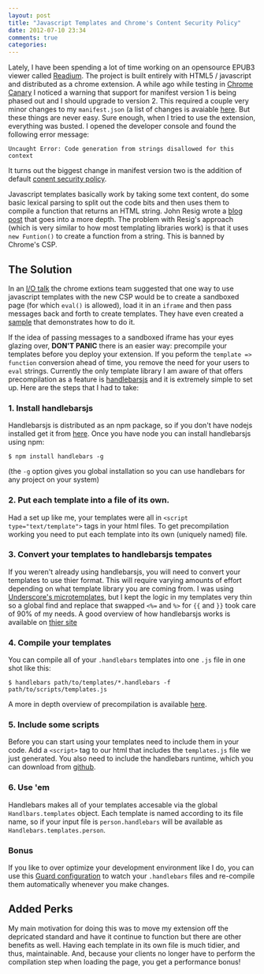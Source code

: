 ```yaml
---
layout: post
title: "Javascript Templates and Chrome's Content Security Policy"
date: 2012-07-10 23:34
comments: true
categories: 
---
```


Lately, I have been spending a lot of time working on an opensource EPUB3 viewer called [Readium](https://github.com/readium/readium). The project is built entirely with HTML5 / javascript and distributed as a chrome extension. A while ago while testing in [Chrome Canary](https://tools.google.com/dlpage/chromesxs/) I noticed a warning that support for manifest version 1 is being phased out and I should upgrade to version 2. This required a couple very minor changes to my `manifest.json` (a list of changes is avaiable [here](http://code.google.com/chrome/extensions/manifestVersion.html). But these things are never easy. Sure enough, when I tried to use the extension, everything was busted. I opened the developer console and found the following error message: 

`Uncaught Error: Code generation from strings disallowed for this context`

It turns out the biggest change in manifest version two is the addition of default [conent security policy](http://code.google.com/chrome/extensions/contentSecurityPolicy.html).

Javascript templates basically work by taking some text content, do some basic lexical parsing to split out the code bits and then uses them to compile a function that returns an HTML string. John Resig wrote a [blog post](http://ejohn.org/blog/javascript-micro-templating/) that goes into a more depth. The problem with Resig's approach (which is very similar to how most templating libraries work) is that it uses `new Funtion()` to create a function from a string. This is banned by Chrome's CSP.

## The Solution

In an [I/O talk](http://www.youtube.com/watch?v=x9KOS1VQgqQ&html5=1) the chrome extions team suggested that one way to use javascript templates with the new CSP would be to create a sandboxed page (for which `eval()` is allowed), load it in an `iframe` and then pass messages back and forth to create templates. They have even created a [sample](https://github.com/GoogleChrome/chrome-app-samples/tree/master/eval-in-iframe) that demonstrates how to do it.

If the idea of passing messages to a sandboxed iframe has your eyes glazing over, __DON'T PANIC__ there is an easier way: precompile your templates before you deploy your extension. If you peform the `template => function` conversion ahead of time, you remove the need for your users to `eval` strings. Currently the only template library I am aware of that offers precompilation as a feature is [handlebarsjs](http://handlebarsjs.com/) and it is extremely simple to set up. Here are the steps that I had to take:

### 1. Install handlebarsjs

Handlebarsjs is distributed as an npm package, so if you don't have nodejs installed get it from [here](http://nodejs.org/#download). Once you have node you can install handlebarsjs using npm:

`$ npm install handlebars -g`

(the `-g` option gives you global installation so you can use handlebars for any project on your system)

### 2. Put each template into a file of its own.

Had a set up like me, your templates were all in `<script type="text/template">` tags in your html files. To get precompilation working you need to put each template into its own (uniquely named) file.
 

### 3. Convert your templates to handlebarsjs tempates

 If you weren't already using handlebarsjs, you will need to convert your templates to use thier format. This will require varying amounts of effort depending on what template library you are coming from. I was using [Underscore's microtemplates](http://underscorejs.org/#template), but I kept the logic in my templates very thin so a global find and replace that swapped `<%=` and `%>` for `{{` and `}}` took care of 90% of my needs. A good overview of how handlebarsjs works is available on [thier site](http://handlebarsjs.com/)

### 4. Compile your templates

You can compile all of your `.handlebars` templates into one `.js` file in one shot like this:

```$ handlebars path/to/templates/*.handlebars -f path/to/scripts/templates.js```

A more in depth overview of precompilation is available [here](http://handlebarsjs.com/precompilation.html).

### 5. Include some scripts

Before you can start using your templates need to include them in your code. Add a `<script>` tag to our html that includes the `templates.js` file we just generated. You also need to include the handlebars runtime, which you can download from [github](https://github.com/wycats/handlebars.js/archives/master).

### 6. Use 'em

Handlebars makes all of your templates accesable via the global `Handlbars.templates` object. Each template is named according to its file name, so if your input file is `person.handlebars` will be available as `Handlebars.templates.person`.

### Bonus

If you like to over optimize your development environment like I do, you can use this [Guard configuration](https://github.com/aiwilliams/guard-handlebars) to watch your `.handlebars` files and re-compile them automatically whenever you make changes.

## Added Perks

My main motivation for doing this was to move my extension off the depricated standard and have it continue to function but there are other benefits as well. Having each template in its own file is much tidier, and thus, maintainable. And, because your clients no longer have to perform the compilation step when loading the page, you get a performance bonus!

